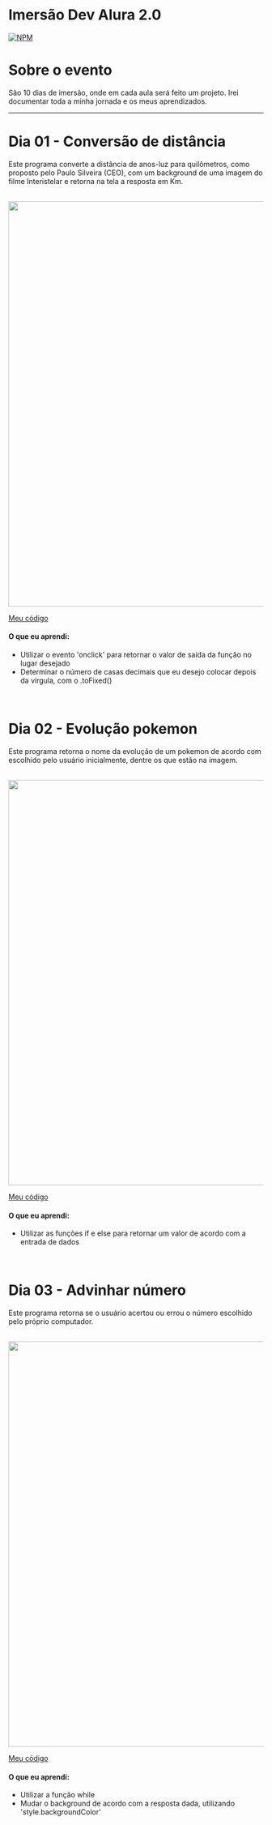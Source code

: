 # Imersão Dev Alura 2.0
[![NPM](https://img.shields.io/npm/l/react)](https://github.com/joaobruno05/imersaoAlura2.0/blob/main/license.txt)

# Sobre o evento

São 10 dias de imersão, onde em cada aula será feito um projeto. Irei documentar toda a minha jornada e os meus aprendizados.

<hr>

# Dia 01 - Conversão de distância

Este programa converte a distância de anos-luz para quilômetros, como proposto pelo Paulo Silveira (CEO), com um background de uma imagem do filme Interistelar e retorna na tela a resposta em Km.

<br>

<img src="https://github.com/joaobruno05/imersaoAlura2.0/blob/main/projetos/dia01/Conversor%20de%20dist%C3%A2ncia.gif" width="800">

[Meu código](https://github.com/joaobruno05/imersaoAlura2.0/tree/main/projetos/dia01)

#### O que eu aprendi:
- Utilizar o evento 'onclick' para retornar o valor de saída da função no lugar desejado
- Determinar o número de casas decimais que eu desejo colocar depois da vírgula, com o .toFixed()

<br>

# Dia 02 - Evolução pokemon

Este programa retorna o nome da evolução de um pokemon de acordo com escolhido pelo usuário inicialmente, dentre os que estão na imagem.

<br>

<img src="https://github.com/joaobruno05/imersaoAlura2.0/blob/main/projetos/dia02/pokemon.gif" width="800">

[Meu código](https://github.com/joaobruno05/imersaoAlura2.0/tree/main/projetos/dia02)

#### O que eu aprendi:
- Utilizar as funções if e else para retornar um valor de acordo com a entrada de dados

<br>

# Dia 03 - Advinhar número

Este programa retorna se o usuário acertou ou errou o número escolhido pelo próprio computador.

<br>

<img src="https://github.com/joaobruno05/imersaoAlura2.0/blob/main/projetos/dia03/Desafio-n%C3%BAmero.gif" width="800">

[Meu código](https://github.com/joaobruno05/imersaoAlura2.0/tree/main/projetos/dia03)

#### O que eu aprendi:
- Utilizar a função while
- Mudar o background de acordo com a resposta dada, utilizando 'style.backgroundColor'
